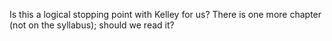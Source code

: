 Is this a logical stopping point with Kelley for us? There is one more chapter (not on the syllabus); should we read it?
